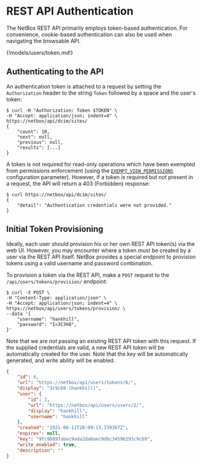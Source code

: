 # REST API Authentication

The NetBox REST API primarily employs token-based authentication. For convenience, cookie-based authentication can also be used when navigating the browsable API.

{!models/users/token.md!}

## Authenticating to the API

An authentication token is attached to a request by setting the `Authorization` header to the string `Token` followed by a space and the user's token:

```
$ curl -H "Authorization: Token $TOKEN" \
-H "Accept: application/json; indent=4" \
https://netbox/api/dcim/sites/
{
    "count": 10,
    "next": null,
    "previous": null,
    "results": [...]
}
```

A token is not required for read-only operations which have been exempted from permissions enforcement (using the [`EXEMPT_VIEW_PERMISSIONS`](../configuration/optional-settings.md#exempt_view_permissions) configuration parameter). However, if a token _is_ required but not present in a request, the API will return a 403 (Forbidden) response:

```
$ curl https://netbox/api/dcim/sites/
{
    "detail": "Authentication credentials were not provided."
}
```

## Initial Token Provisioning

Ideally, each user should provision his or her own REST API token(s) via the web UI. However, you may encounter where a token must be created by a user via the REST API itself. NetBox provides a special endpoint to provision tokens using a valid username and password combination.

To provision a token via the REST API, make a `POST` request to the `/api/users/tokens/provision/` endpoint:

```
$ curl -X POST \
-H "Content-Type: application/json" \
-H "Accept: application/json; indent=4" \
https://netbox/api/users/tokens/provision/ \
--data '{
    "username": "hankhill",
    "password": "I<3C3H8",
}'
```

Note that we are _not_ passing an existing REST API token with this request. If the supplied credentials are valid, a new REST API token will be automatically created for the user. Note that the key will be automatically generated, and write ability will be enabled.

```json
{
    "id": 6,
    "url": "https://netbox/api/users/tokens/6/",
    "display": "3c9cb9 (hankhill)",
    "user": {
        "id": 2,
        "url": "https://netbox/api/users/users/2/",
        "display": "hankhill",
        "username": "hankhill"
    },
    "created": "2021-06-11T20:09:13.339367Z",
    "expires": null,
    "key": "9fc9b897abec9ada2da6aec9dbc34596293c9cb9",
    "write_enabled": true,
    "description": ""
}
```
